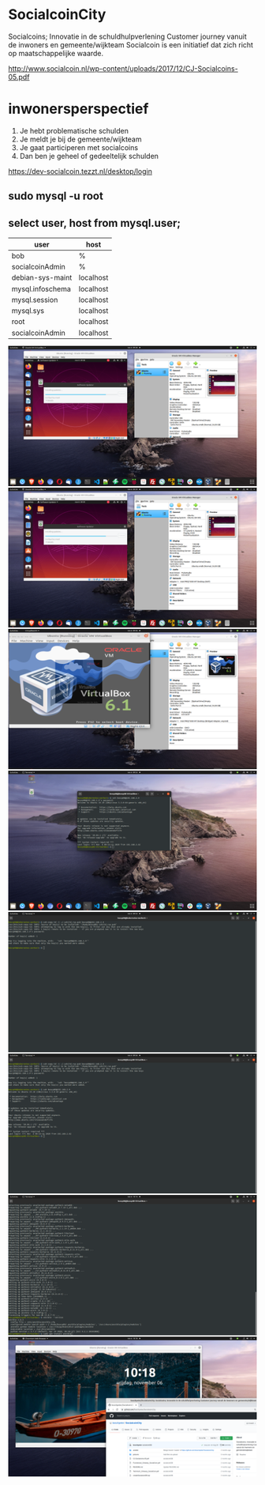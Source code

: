 # SocialcoinCity
Socialcoins; Innovatie in de schuldhulpverlening Customer journey vanuit de inwoners en gemeente/wijkteam
Socialcoin is een initiatief dat zich richt op maatschappelijke waarde.

http://www.socialcoin.nl/wp-content/uploads/2017/12/CJ-Socialcoins-05.pdf


# inwonersperspectief

1. Je hebt problematische schulden
2. Je meldt je bij de gemeente/wijkteam 
3. Je gaat participeren met socialcoins
4. Dan ben je geheel of gedeeltelijk schulden


https://dev-socialcoin.tezzt.nl/desktop/login

## sudo mysql -u root

## select user, host from mysql.user;

|user | host |
|-------|-------------|
|bob|%|
|socialcoinAdmin|%|
|debian-sys-maint|localhost|
|mysql.infoschema|localhost|
|mysql.session|localhost|
|mysql.sys|localhost|
|root|localhost|
|socialcoinAdmin|localhost|


![tt](.//pictures/run20201106_00.png)
![tt](.//pictures/run20201106_01.png)
![tt](.//pictures/run20201106_02.png)
![tt](.//pictures/run20201106_03.png)
![tt](.//pictures/run20201106_04.png)
![tt](.//pictures/run20201106_05.png)
![tt](.//pictures/run20201106_06.png)
![tt](.//pictures/run20201106_07.png)
